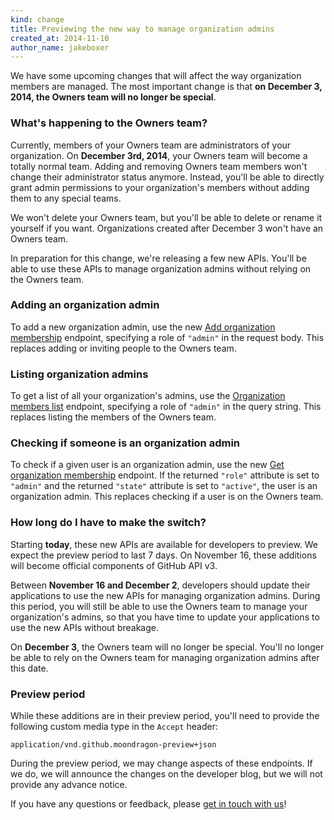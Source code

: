 ```yaml
---
kind: change
title: Previewing the new way to manage organization admins
created_at: 2014-11-10
author_name: jakeboxer
---
```

We have some upcoming changes that will affect the way organization members are managed. The most important change is that **on December 3, 2014, the Owners team will no longer be special**.

### What's happening to the Owners team?

Currently, members of your Owners team are administrators of your organization. On **December 3rd, 2014**, your Owners team will become a totally normal team. Adding and removing Owners team members won't change their administrator status anymore. Instead, you'll be able to directly grant admin permissions to your organization's members without adding them to any special teams.

We won't delete your Owners team, but you'll be able to delete or rename it yourself if you want. Organizations created after December 3 won't have an Owners team.

In preparation for this change, we're releasing a few new APIs. You'll be able to use these APIs to manage organization admins without relying on the Owners team.

### Adding an organization admin

To add a new organization admin, use the new [Add organization membership][add-org-membership] endpoint, specifying a role of `"admin"` in the request body. This replaces adding or inviting people to the Owners team.

### Listing organization admins

To get a list of all your organization's admins, use the [Organization members list][list-org-members] endpoint, specifying a role of `"admin"` in the query string. This replaces listing the members of the Owners team.

### Checking if someone is an organization admin

To check if a given user is an organization admin, use the new [Get organization membership][get-org-membership] endpoint. If the returned `"role"` attribute is set to `"admin"` and the returned `"state"` attribute is set to `"active"`, the user is an organization admin. This replaces checking if a user is on the Owners team.

### How long do I have to make the switch?

Starting **today**, these new APIs are available for developers to preview. We expect the preview period to last 7 days. On November 16, these additions will become official components of GitHub API v3.

Between **November 16 and December 2**, developers should update their applications to use the new APIs for managing organization admins. During this period, you will still be able to use the Owners team to manage your organization's admins, so that you have time to update your applications to use the new APIs without breakage.

On **December 3**, the Owners team will no longer be special. You'll no longer be able to rely on the Owners team for managing organization admins after this date.

### Preview period

While these additions are in their preview period, you'll need to provide the following custom media type in the `Accept` header:

    application/vnd.github.moondragon-preview+json

During the preview period, we may change aspects of these endpoints. If we do, we will announce the changes on the developer blog, but we will not provide any advance notice.

If you have any questions or feedback, please [get in touch with us][contact]!

[contact]: https://github.com/contact?form[subject]=Organization+Admin+Pre-release+Preview
[add-org-membership]: /v3/orgs/members/#add-or-update-organization-membership
[list-org-members]: /v3/orgs/members/#members-list
[get-org-membership]: /v3/orgs/members/#get-organization-membership
